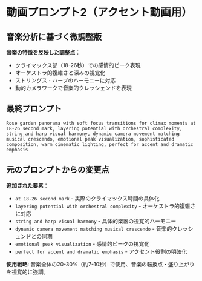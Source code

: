 # 動画プロンプト2（アクセント動画用）

## 音楽分析に基づく微調整版

**音楽の特徴を反映した調整点**：
- クライマックス部（18-26秒）での感情的ピーク表現
- オーケストラ的複雑さと深みの視覚化
- ストリングス・ハープのハーモニーに対応
- 動的カメラワークで音楽的クレッシェンドを表現

## 最終プロンプト

```
Rose garden panorama with soft focus transitions for climax moments at 18-26 second mark, layering potential with orchestral complexity, string and harp visual harmony, dynamic camera movement matching musical crescendo, emotional peak visualization, sophisticated composition, warm cinematic lighting, perfect for accent and dramatic emphasis
```

## 元のプロンプトからの変更点

**追加された要素**：
- `at 18-26 second mark` - 実際のクライマックス時間の具体化
- `layering potential with orchestral complexity` - オーケストラ的複雑さに対応
- `string and harp visual harmony` - 具体的楽器の視覚的ハーモニー
- `dynamic camera movement matching musical crescendo` - 音楽的クレッシェンドとの同期
- `emotional peak visualization` - 感情的ピークの視覚化
- `perfect for accent and dramatic emphasis` - アクセント役割の明確化

**使用戦略**: 音楽全体の20-30%（約7-10秒）で使用、音楽の転換点・盛り上がりを視覚的に強調。